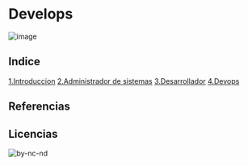 <!--TITULO-->
# Develops
![image](https://github.com/Nathillas/Develops/assets/148760008/8fe0745d-4730-4fe9-b1ac-c91337055c56)

<!--Indice-->
## Indice

[1.Introduccion](introduccion.md)
[2.Administrador de sistemas](asir.md)
[3.Desarrollador](desarrollador.md)
[4.Devops](devops.md)

## Referencias
## Licencias
![by-nc-nd](https://github.com/Nathillas/Develops/assets/148760008/10d0a055-e26f-42e6-9ea2-65a857d6b12a)
